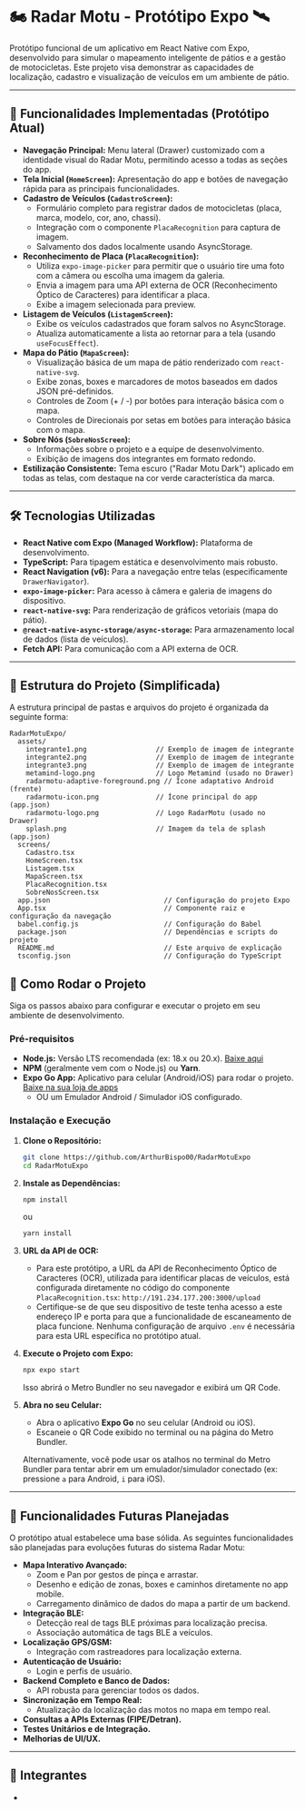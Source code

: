 # 🏍️ Radar Motu - Protótipo Expo 🛰️

Protótipo funcional de um aplicativo em React Native com Expo, desenvolvido para simular o mapeamento inteligente de pátios e a gestão de motocicletas. Este projeto visa demonstrar as capacidades de localização, cadastro e visualização de veículos em um ambiente de pátio.

---

## 📍 Funcionalidades Implementadas (Protótipo Atual)

* **Navegação Principal:** Menu lateral (Drawer) customizado com a identidade visual do Radar Motu, permitindo acesso a todas as seções do app.
* **Tela Inicial (`HomeScreen`):** Apresentação do app e botões de navegação rápida para as principais funcionalidades.
* **Cadastro de Veículos (`CadastroScreen`):**
    * Formulário completo para registrar dados de motocicletas (placa, marca, modelo, cor, ano, chassi).
    * Integração com o componente `PlacaRecognition` para captura de imagem.
    * Salvamento dos dados localmente usando AsyncStorage.
* **Reconhecimento de Placa (`PlacaRecognition`):**
    * Utiliza `expo-image-picker` para permitir que o usuário tire uma foto com a câmera ou escolha uma imagem da galeria.
    * Envia a imagem para uma API externa de OCR (Reconhecimento Óptico de Caracteres) para identificar a placa.
    * Exibe a imagem selecionada para preview.
* **Listagem de Veículos (`ListagemScreen`):**
    * Exibe os veículos cadastrados que foram salvos no AsyncStorage.
    * Atualiza automaticamente a lista ao retornar para a tela (usando `useFocusEffect`).
* **Mapa do Pátio (`MapaScreen`):**
    * Visualização básica de um mapa de pátio renderizado com `react-native-svg`.
    * Exibe zonas, boxes e marcadores de motos baseados em dados JSON pré-definidos.
    * Controles de Zoom (+ / -) por botões para interação básica com o mapa.
    * Controles de Direcionais por setas em botões para interação básica com o mapa.
* **Sobre Nós (`SobreNosScreen`):**
    * Informações sobre o projeto e a equipe de desenvolvimento.
    * Exibição de imagens dos integrantes em formato redondo.
* **Estilização Consistente:** Tema escuro ("Radar Motu Dark") aplicado em todas as telas, com destaque na cor verde característica da marca.

---

## 🛠️ Tecnologias Utilizadas

* **React Native com Expo (Managed Workflow):** Plataforma de desenvolvimento.
* **TypeScript:** Para tipagem estática e desenvolvimento mais robusto.
* **React Navigation (v6):** Para a navegação entre telas (especificamente `DrawerNavigator`).
* **`expo-image-picker`:** Para acesso à câmera e galeria de imagens do dispositivo.
* **`react-native-svg`:** Para renderização de gráficos vetoriais (mapa do pátio).
* **`@react-native-async-storage/async-storage`:** Para armazenamento local de dados (lista de veículos).
* **Fetch API:** Para comunicação com a API externa de OCR.

---

## 📂 Estrutura do Projeto (Simplificada)

A estrutura principal de pastas e arquivos do projeto é organizada da seguinte forma:

```text
RadarMotuExpo/
  assets/
    integrante1.png                 // Exemplo de imagem de integrante
    integrante2.png                 // Exemplo de imagem de integrante
    integrante3.png                 // Exemplo de imagem de integrante
    metamind-logo.png               // Logo Metamind (usado no Drawer)
    radarmotu-adaptive-foreground.png // Ícone adaptativo Android (frente)
    radarmotu-icon.png              // Ícone principal do app (app.json)
    radarmotu-logo.png              // Logo RadarMotu (usado no Drawer)
    splash.png                      // Imagem da tela de splash (app.json)
  screens/
    Cadastro.tsx
    HomeScreen.tsx
    Listagem.tsx
    MapaScreen.tsx
    PlacaRecognition.tsx
    SobreNosScreen.tsx
  app.json                            // Configuração do projeto Expo
  App.tsx                             // Componente raiz e configuração da navegação
  babel.config.js                     // Configuração do Babel
  package.json                        // Dependências e scripts do projeto
  README.md                           // Este arquivo de explicação
  tsconfig.json                       // Configuração do TypeScript
```

## 🚀 Como Rodar o Projeto

Siga os passos abaixo para configurar e executar o projeto em seu ambiente de desenvolvimento.

### Pré-requisitos

* **Node.js:** Versão LTS recomendada (ex: 18.x ou 20.x). [Baixe aqui](https://nodejs.org/)
* **NPM** (geralmente vem com o Node.js) ou **Yarn**.
* **Expo Go App:** Aplicativo para celular (Android/iOS) para rodar o projeto. [Baixe na sua loja de apps](https://expo.dev/go)
    * OU um Emulador Android / Simulador iOS configurado.

### Instalação e Execução

1.  **Clone o Repositório:**
    ```bash
    git clone https://github.com/ArthurBispo00/RadarMotuExpo
    cd RadarMotuExpo 
    ```


2.  **Instale as Dependências:**
    ```bash
    npm install
    ```
    ou
    ```bash
    yarn install
    ```

3.  **URL da API de OCR:**
    * Para este protótipo, a URL da API de Reconhecimento Óptico de Caracteres (OCR), utilizada para identificar placas de veículos, está configurada diretamente no código do componente `PlacaRecognition.tsx`:
      `http://191.234.177.200:3000/upload`
    * Certifique-se de que seu dispositivo de teste tenha acesso a este endereço IP e porta para que a funcionalidade de escaneamento de placa funcione. Nenhuma configuração de arquivo `.env` é necessária para esta URL específica no protótipo atual.

4.  **Execute o Projeto com Expo:**
    ```bash
    npx expo start
    ```
    Isso abrirá o Metro Bundler no seu navegador e exibirá um QR Code.

5.  **Abra no seu Celular:**
    * Abra o aplicativo **Expo Go** no seu celular (Android ou iOS).
    * Escaneie o QR Code exibido no terminal ou na página do Metro Bundler.

    Alternativamente, você pode usar os atalhos no terminal do Metro Bundler para tentar abrir em um emulador/simulador conectado (ex: pressione `a` para Android, `i` para iOS).

---

## 🔮 Funcionalidades Futuras Planejadas

O protótipo atual estabelece uma base sólida. As seguintes funcionalidades são planejadas para evoluções futuras do sistema Radar Motu:

* **Mapa Interativo Avançado:**
    * Zoom e Pan por gestos de pinça e arrastar.
    * Desenho e edição de zonas, boxes e caminhos diretamente no app mobile.
    * Carregamento dinâmico de dados do mapa a partir de um backend.
* **Integração BLE:**
    * Detecção real de tags BLE próximas para localização precisa.
    * Associação automática de tags BLE a veículos.
* **Localização GPS/GSM:**
    * Integração com rastreadores para localização externa.
* **Autenticação de Usuário:**
    * Login e perfis de usuário.
* **Backend Completo e Banco de Dados:**
    * API robusta para gerenciar todos os dados.
* **Sincronização em Tempo Real:**
    * Atualização da localização das motos no mapa em tempo real.
* **Consultas a APIs Externas (FIPE/Detran).**
* **Testes Unitários e de Integração.**
* **Melhorias de UI/UX.**

---

## 👥 Integrantes

* 